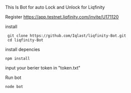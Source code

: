 This Is Bot for auto Lock and Unlock for Liqfinity

Register  https://app.testnet.liqfinity.com/invite/U171120

install 

     git clone https://github.com/Iqlast/liqfinity-Bot.git
     cd liqfinity-Bot

install depencies

    npm install

input your berier token in "token.txt"

Run bot

    node bot 

